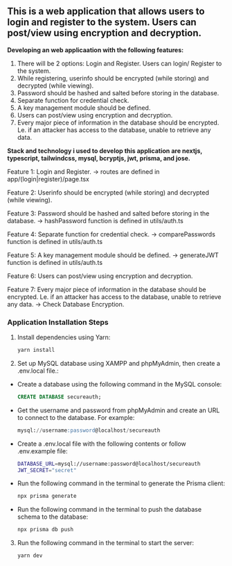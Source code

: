 ## This is a web application that allows users to login and register to the system. Users can post/view using encryption and decryption.

**Developing an web applicaation with the following features:**

1. There will be 2 options: Login and Register. Users can login/ Register to the system.
2. While registering, userinfo should be encrypted (while storing) and decrypted (while viewing).
3. Password should be hashed and salted before storing in the database.
4. Separate function for credential check.
5. A key management module should be defined.
6. Users can post/view using encryption and decryption.
7. Every major piece of information in the database should be encrypted. Le. if an attacker has access to the database, unable to retrieve any data.

**Stack and technology i used to develop this application are nextjs, typescript, tailwindcss, mysql, bcryptjs, jwt, prisma, and jose.**

Feature 1:
Login and Register. -> routes are defined in app/(login|register)/page.tsx

Feature 2:
Userinfo should be encrypted (while storing) and decrypted (while viewing).

Feature 3:
Password should be hashed and salted before storing in the database. -> hashPassword function is defined in utils/auth.ts

Feature 4:
Separate function for credential check. -> comparePasswords function is defined in utils/auth.ts

Feature 5:
A key management module should be defined. -> generateJWT function is defined in utils/auth.ts

Feature 6:
Users can post/view using encryption and decryption.

Feature 7:
Every major piece of information in the database should be encrypted. Le. if an attacker has access to the database, unable to retrieve any data. -> Check Database Encryption.

### Application Installation Steps

1. Install dependencies using Yarn:
   ```sh
   yarn install
   ```
2. Set up MySQL database using XAMPP and phpMyAdmin, then create a .env.local file.:

- Create a database using the following command in the MySQL console:
  ```sql
  CREATE DATABASE secureauth;
  ```
- Get the username and password from phpMyAdmin and create an URL to connect to the database. For example:
  ```sql
  mysql://username:password@localhost/secureauth
  ```
- Create a .env.local file with the following contents or follow .env.example file:

  ```sh
  DATABASE_URL=mysql://username:password@localhost/secureauth
  JWT_SECRET="secret"
  ```

- Run the following command in the terminal to generate the Prisma client:
  ```sh
  npx prisma generate
  ```
- Run the following command in the terminal to push the database schema to the database:
  ```sh
  npx prisma db push
  ```

3.  Run the following command in the terminal to start the server:
    ```sh
    yarn dev
    ```
